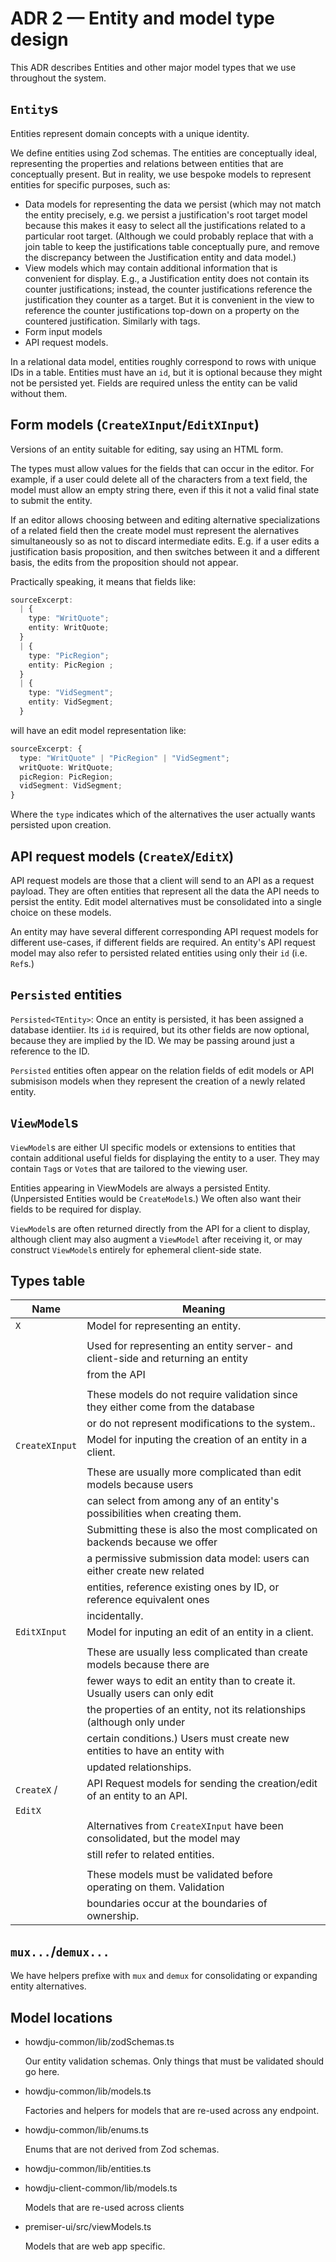 # ADR 2 — Entity and model type design

This ADR describes Entities and other major model types that we use throughout
the system.

## `Entity`s

Entities represent domain concepts with a unique identity.

We define entities using Zod schemas. The entities are conceptually ideal, representing the
properties and relations between entities that are conceptually present. But in reality, we use
bespoke models to represent entities for specific purposes, such as:

- Data models for representing the data we persist (which may not match the entity precisely, e.g.
  we persist a justification's root target model because this makes it easy to select all the
  justifications related to a particular root target. (Although we could probably replace that with
  a join table to keep the justifications table conceptually pure, and remove the discrepancy
  between the Justification entity and data model.)
- View models which may contain additional information that is convenient for display. E.g., a
  Justification entity does not contain its counter justifications; instead, the counter
  justifications reference the justification they counter as a target. But it is convenient in the
  view to reference the counter justifications top-down on a property on the countered
  justification. Similarly with tags.
- Form input models
- API request models.

In a relational data model, entities roughly correspond to rows with unique IDs in a table. Entities
must have an `id`, but it is optional because they might not be persisted yet. Fields are required
unless the entity can be valid without them.

## Form models (`CreateXInput`/`EditXInput`)

Versions of an entity suitable for editing, say using an HTML form.

The types must allow values for the fields that can occur in the editor. For example, if
a user could delete all of the characters from a text field, the model must
allow an empty string there, even if this it not a valid final state to submit
the entity.

If an editor allows choosing between and editing alternative specializations
of a related field then the create model must represent the alernatives simultaneously
so as not to discard intermediate edits. E.g. if a user edits a justification
basis proposition, and then switches between it and a different basis, the edits
from the proposition should not appear.

Practically speaking, it means that fields like:

```typescript
sourceExcerpt:
  | {
    type: "WritQuote";
    entity: WritQuote;
  }
  | {
    type: "PicRegion";
    entity: PicRegion ;
  }
  | {
    type: "VidSegment";
    entity: VidSegment;
  }
```

will have an edit model representation like:

```typescript
sourceExcerpt: {
  type: "WritQuote" | "PicRegion" | "VidSegment";
  writQuote: WritQuote;
  picRegion: PicRegion;
  vidSegment: VidSegment;
}
```

Where the `type` indicates which of the alternatives the user actually wants persisted upon creation.

## API request models (`CreateX`/`EditX`)

API request models are those that a client will send to an API as a request
payload. They are often entities that represent all the data the API needs to
persist the entity. Edit model alternatives must be consolidated into a single
choice on these models.

An entity may have several different corresponding API request models for
different use-cases, if different fields are required. An entity's API request
model may also refer to persisted related entities using only their `id` (i.e. `Ref`s.)

## `Persisted` entities

`Persisted<TEntity>`: Once an entity is persisted, it has been assigned a
database identiier. Its `id` is required, but its other fields are now optional,
because they are implied by the ID. We may be passing around just a reference to
the ID.

`Persisted` entities often appear on the relation fields of edit models or API
submisison models when they represent the creation of a newly related entity.

## `ViewModel`s

`ViewModel`s are either UI specific models or extensions to entities that
contain additional useful fields for displaying the entity to a user. They
may contain `Tag`s or `Vote`s that are tailored to the viewing user.

Entities appearing in ViewModels are always a persisted Entity. (Unpersisted Entities would be
`CreateModel`s.) We often also want their fields to be required for display.

`ViewModel`s are often returned directly from the API for a client to display,
although client may also augment a `ViewModel` after receiving it, or may
construct `ViewModel`s entirely for ephemeral client-side state.

## Types table

| Name           | Meaning                                                                         |
| -------------- | ------------------------------------------------------------------------------- |
| `X`            | Model for representing an entity.                                               |
|                |
|                | Used for representing an entity server- and client-side and returning an entity |
|                | from the API                                                                    |
|                |
|                | These models do not require validation since they either come from the database |
|                | or do not represent modifications to the system..                               |
| `CreateXInput` | Model for inputing the creation of an entity in a client.                       |
|                |                                                                                 |
|                | These are usually more complicated than edit models because users               |
|                | can select from among any of an entity's possibilities when creating them.      |
|                | Submitting these is also the most complicated on backends because we offer      |
|                | a permissive submission data model: users can either create new related         |
|                | entities, reference existing ones by ID, or reference equivalent ones           |
|                | incidentally.                                                                   |
| `EditXInput`   | Model for inputing an edit of an entity in a client.                            |
|                |
|                | These are usually less complicated than create models because there are         |
|                | fewer ways to edit an entity than to create it. Usually users can only edit     |
|                | the properties of an entity, not its relationships (although only under         |
|                | certain conditions.) Users must create new entities to have an entity with      |
|                | updated relationships.                                                          |
| `CreateX` /    | API Request models for sending the creation/edit of an entity to an API.        |
| `EditX`        |
|                | Alternatives from `CreateXInput` have been consolidated, but the model may      |
|                | still refer to related entities.                                                |
|                |
|                | These models must be validated before operating on them. Validation             |
|                | boundaries occur at the boundaries of ownership.                                |

## `mux...`/`demux...`

We have helpers prefixe with `mux` and `demux` for consolidating or expanding entity alternatives.

## Model locations

- howdju-common/lib/zodSchemas.ts

  Our entity validation schemas. Only things that must be validated should go here.

- howdju-common/lib/models.ts

  Factories and helpers for models that are re-used across any endpoint.

- howdju-common/lib/enums.ts

  Enums that are not derived from Zod schemas.

- howdju-common/lib/entities.ts
- howdju-client-common/lib/models.ts

  Models that are re-used across clients

- premiser-ui/src/viewModels.ts

  Models that are web app specific.
